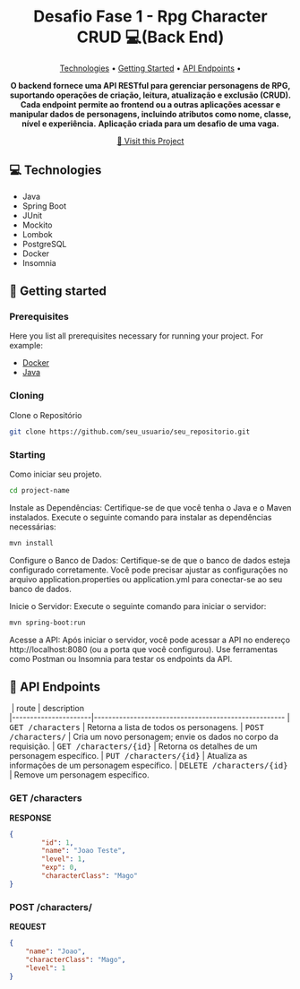 <h1 align="center" style="font-weight: bold;">Desafio Fase 1 - Rpg Character CRUD 💻(Back End)</h1>

<p align="center">
 <a href="#tech">Technologies</a> • 
 <a href="#started">Getting Started</a> • 
   <a href="#routes">API Endpoints</a> •

<p align="center">
    <b>O backend fornece uma API RESTful para gerenciar personagens de RPG, suportando operações de criação, leitura, atualização e exclusão (CRUD). Cada endpoint permite ao frontend ou a outras aplicações acessar e manipular dados de personagens, incluindo atributos como nome, classe, nível e experiência.</b>
    <b>Aplicação criada para um desafio de uma vaga.</b>
</p>

<p align="center">
     <a href="PROJECT__URL">📱 Visit this Project</a>
</p>

<h2 id="technologies">💻 Technologies</h2>

- Java
- Spring Boot
- JUnit
- Mockito
- Lombok
- PostgreSQL
- Docker
- Insomnia

<h2 id="started">🚀 Getting started</h2>

<h3>Prerequisites</h3>

Here you list all prerequisites necessary for running your project. For example:

- [Docker](https://www.docker.com/products/docker-desktop/)
- [Java](https://www.java.com/pt-BR/download/manual.jsp)

<h3>Cloning</h3>

Clone o Repositório

```bash
git clone https://github.com/seu_usuario/seu_repositorio.git
```

<h3>Starting</h3>

Como iniciar seu projeto.

```bash
cd project-name
```

Instale as Dependências: Certifique-se de que você tenha o Java e o Maven instalados. Execute o seguinte comando para instalar as dependências necessárias:
```bash
mvn install
```
Configure o Banco de Dados: Certifique-se de que o banco de dados esteja configurado corretamente. Você pode precisar ajustar as configurações no arquivo application.properties ou application.yml para conectar-se ao seu banco de dados.

Inicie o Servidor: Execute o seguinte comando para iniciar o servidor:
```bash
mvn spring-boot:run
```
Acesse a API: Após iniciar o servidor, você pode acessar a API no endereço http://localhost:8080 (ou a porta que você configurou). Use ferramentas como Postman ou Insomnia para testar os endpoints da API.

<h2 id="routes">📍 API Endpoints</h2>

​
| route               | description                                          
|----------------------|-----------------------------------------------------
| <kbd>GET /characters</kbd>     | Retorna a lista de todos os personagens.
| <kbd>POST /characters/</kbd>     | Cria um novo personagem; envie os dados no corpo da requisição.
| <kbd>GET /characters/{id}</kbd>     | Retorna os detalhes de um personagem específico.
| <kbd>PUT /characters/{id}</kbd>     | Atualiza as informações de um personagem específico.
| <kbd>DELETE /characters/{id}</kbd>     | Remove um personagem específico.

<h3>GET /characters</h3>

**RESPONSE**
```json
{
		"id": 1,
		"name": "Joao Teste",
		"level": 1,
		"exp": 0,
		"characterClass": "Mago"
}
```

<h3 id="post-auth-detail">POST /characters/</h3>

**REQUEST**
```json
{
	"name": "Joao",
	"characterClass": "Mago",
	"level": 1
}
```
